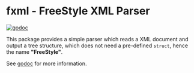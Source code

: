 # fxml - FreeStyle XML Parser

[![godoc](https://img.shields.io/badge/godoc-reference-blue.svg)](https://pkg.go.dev/github.com/xrfang/fxml)

This package provides a simple parser which reads a XML document and output a tree structure, which does not need a pre-defined `struct`, hence the name **"FreeStyle"**.

See [godoc](https://pkg.go.dev/github.com/xrfang/fxml) for more information.
